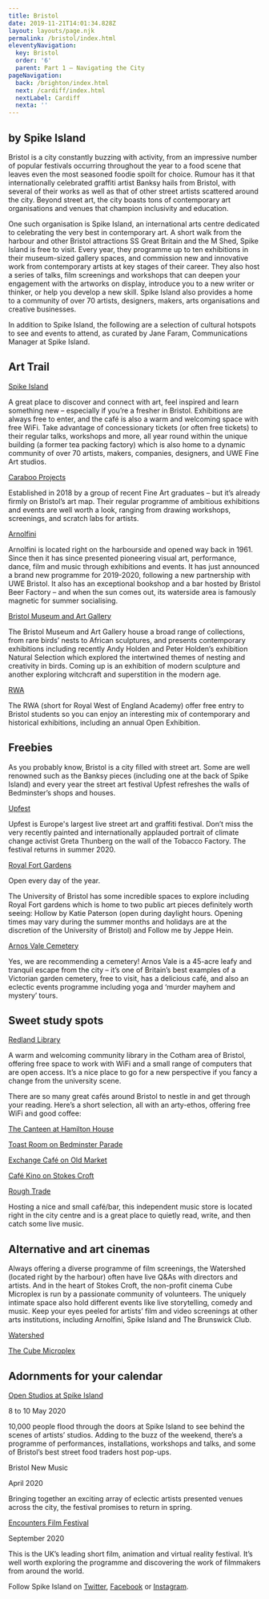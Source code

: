 ```yaml
---
title: Bristol
date: 2019-11-21T14:01:34.828Z
layout: layouts/page.njk
permalink: /bristol/index.html
eleventyNavigation:
  key: Bristol
  order: '6'
  parent: Part 1 – Navigating the City
pageNavigation:
  back: /brighton/index.html
  next: /cardiff/index.html
  nextLabel: Cardiff
  nexta: ''
---
```

## by Spike Island

Bristol is a city constantly buzzing with activity, from an impressive number of popular festivals occurring throughout the year to a food scene that leaves even the most seasoned foodie spoilt for choice. Rumour has it that internationally celebrated graffiti artist Banksy hails from Bristol, with several of their works as well as that of other street artists scattered around the city. Beyond street art, the city boasts tons of contemporary art organisations and venues that champion inclusivity and education.

One such organisation is Spike Island, an international arts centre dedicated to celebrating the very best in contemporary art. A short walk from the harbour and other Bristol attractions SS Great Britain and the M Shed, Spike Island is free to visit. Every year, they programme up to ten exhibitions in their museum-sized gallery spaces, and commission new and innovative work from contemporary artists at key stages of their career. They also host a series of talks, film screenings and workshops that can deepen your engagement with the artworks on display, introduce you to a new writer or thinker, or help you develop a new skill. Spike Island also provides a home to a community of over 70 artists, designers, makers, arts organisations and creative businesses.

In addition to Spike Island, the following are a selection of cultural hotspots to see and events to attend, as curated by Jane Faram, Communications Manager at Spike Island. 

## Art Trail

[Spike Island ](https://www.artrabbit.com/organisations/spike-island)

A great place to discover and connect with art, feel inspired and learn something new – especially if you’re a fresher in Bristol. Exhibitions are always free to enter, and the café is also a warm and welcoming space with free WiFi. Take advantage of concessionary tickets (or often free tickets) to their regular talks, workshops and more, all year round within the unique building (a former tea packing factory) which is also home to a dynamic community of over 70 artists, makers, companies, designers, and UWE Fine Art studios. 

[Caraboo Projects ](https://www.artrabbit.com/organisations/caraboo-projects)

Established in 2018 by a group of recent Fine Art graduates – but it’s already firmly on Bristol’s art map. Their regular programme of ambitious exhibitions and events are well worth a look, ranging from drawing workshops, screenings, and scratch labs for artists.

[Arnolfini](https://www.artrabbit.com/organisations/arnolfini)

Arnolfini is located right on the harbourside and opened way back in 1961. Since then it has since presented pioneering visual art, performance, dance, film and music through exhibitions and events. It has just announced a brand new programme for 2019-2020, following a new partnership with UWE Bristol. It also has an exceptional bookshop and a bar hosted by Bristol Beer Factory – and when the sun comes out, its waterside area is famously magnetic for summer socialising.

[Bristol Museum and Art Gallery](https://www.artrabbit.com/organisations/bristol-museum-art-gallery)

The Bristol Museum and Art Gallery house a broad range of collections, from rare birds’ nests to African sculptures, and presents contemporary exhibitions including recently Andy Holden and Peter Holden’s exhibition Natural Selection which explored the intertwined themes of nesting and creativity in birds. Coming up is an exhibition of modern sculpture and another exploring witchcraft and superstition in the modern age. 

[RWA](https://www.artrabbit.com/organisations/royal-west-of-england-academy)

The RWA (short for Royal West of England Academy) offer free entry to Bristol students so you can enjoy an interesting mix of contemporary and historical exhibitions, including an annual Open Exhibition. 

## Freebies

As you probably know, Bristol is a city filled with street art. Some are well renowned such as the Banksy pieces (including one at the back of Spike Island) and every year the street art festival Upfest refreshes the walls of Bedminster’s shops and houses. 

[Upfest](https://www.upfest.co.uk/)

Upfest is Europe's largest live street art and graffiti festival. Don’t miss the very recently painted and internationally applauded portrait of climate change activist Greta Thunberg on the wall of the Tobacco Factory. The festival returns in summer 2020.

[Royal Fort Gardens](https://www.artrabbit.com/events/katie-paterson-hollow)

Open every day of the year.

The University of Bristol has some incredible spaces to explore including Royal Fort gardens which is home to two public art pieces definitely worth seeing: Hollow by Katie Paterson (open during daylight hours. Opening times may vary during the summer months and holidays are at the discretion of the University of Bristol) and Follow me by Jeppe Hein. 

[Arnos Vale Cemetery](www.arnosvale.org.uk)

Yes, we are recommending a cemetery! Arnos Vale is a 45-acre leafy and tranquil escape from the city – it’s one of Britain’s best examples of a Victorian garden cemetery, free to visit, has a delicious café, and also an eclectic events programme including yoga and ‘murder mayhem and mystery’ tours. 

## Sweet study spots

[Redland Library ](https://www.bristol.gov.uk/libraries-archives/library-finder/-/journal_content/56/20195/LIBRARY-UPRN-000000076586/LIBRARY-DISPLAY)

A warm and welcoming community library in the Cotham area of Bristol, offering free space to work with WiFi and a small range of computers that are open access. It’s a nice place to go for a new perspective if you fancy a change from the university scene. 

There are so many great cafés around Bristol to nestle in and get through your reading. Here’s a short selection, all with an arty-ethos, offering free WiFi and good coffee: 

[The Canteen at Hamilton House ](https://www.canteenbristol.co.uk/)

[Toast Room on Bedminster Parade](https://www.thetoastroom.co.uk/) 

[Exchange Café on Old Market ](https://www.exchangebristol.com/coffee-shop-and-kitchen)

[Café Kino on Stokes Croft ](http://www.cafekino.coop/)

[Rough Trade](https://www.roughtrade.com/gb)

Hosting a nice and small café/bar, this independent music store is located right in the city centre and is a great place to quietly read, write, and then catch some live music.

## Alternative and art cinemas

Always offering a diverse programme of film screenings, the Watershed (located right by the harbour) often have live Q&As with directors and artists. And in the heart of Stokes Croft, the non-profit cinema Cube Microplex is run by a passionate community of volunteers. The uniquely intimate space also hold different events like live storytelling, comedy and music. Keep your eyes peeled for artists’ film and video screenings at other arts institutions, including Arnolfini, Spike Island and The Brunswick Club. 

[Watershed ](https://www.watershed.co.uk/)

[The Cube Microplex ](https://cubecinema.com/)

## Adornments for your calendar

[Open Studios at Spike Island](https://www.artrabbit.com/organisations/spike-island)

8 to 10 May 2020 

10,000 people flood through the doors at Spike Island to see behind the scenes of artists’ studios. Adding to the buzz of the weekend, there’s a programme of performances, installations, workshops and talks, and some of Bristol’s best street food traders host pop-ups.

Bristol New Music

April 2020

Bringing together an exciting array of eclectic artists presented venues across the city, the festival promises to return in spring.

[Encounters Film Festival](https://www.artrabbit.com/organisations/encounters-festival)

September 2020

This is the UK’s leading short film, animation and virtual reality festival. It’s well worth exploring the programme and discovering the work of filmmakers from around the world.

Follow Spike Island on [Twitter](https://twitter.com/_spikeisland?lang=en), [Facebook](https://www.facebook.com/spikeisland/) or [Instagram](https://www.instagram.com/spikeisland/).
